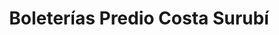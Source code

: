 ---
title: "Boleterías Predio Costa Surubí"
url: /goya/boleterias-predio-costa-surubi/
shop: entradas
---